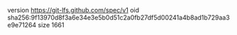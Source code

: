 version https://git-lfs.github.com/spec/v1
oid sha256:9f13970d8f3a6e34e3e5b0d51c2a0fb27df5d00241a4b8ad1b729aa3e9e71264
size 1661
